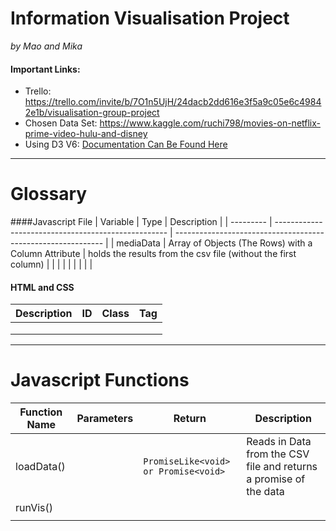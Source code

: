 # Information Visualisation Project
*by Mao and Mika*

#### Important Links: 
- Trello: https://trello.com/invite/b/7O1n5UjH/24dacb2dd616e3f5a9c05e6c49842e1b/visualisation-group-project
- Chosen Data Set: https://www.kaggle.com/ruchi798/movies-on-netflix-prime-video-hulu-and-disney
- Using D3 V6: [Documentation Can Be Found Here](https://github.com/d3/d3/blob/master/API.md)

---
# Glossary 

####Javascript File
| Variable  | Type                                                | Description                                                  |
| --------- | --------------------------------------------------- | ------------------------------------------------------------ |
| mediaData | Array of Objects (The Rows) with a Column Attribute | holds the results from the csv file (without the first column) |
|           |                                                     |                                                              |
|           |                                                     |                                                              |

#### HTML and CSS
| Description | ID   | Class | Tag  |
| ----------- | ---- | ----- | ---- |
|             |      |       |      |
|             |      |       |      |
|             |      |       |      |


---
# Javascript Functions 





| Function Name | Parameters | Return                               | Description                                                  |
| ------------- | ---------- | ------------------------------------ | ------------------------------------------------------------ |
| loadData()    |            | `PromiseLike<void> or Promise<void>` | Reads in Data from the CSV file and returns a promise of the data |
| runVis()      |            |                                      |                                                              |
|               |            |                                      |                                                              |



